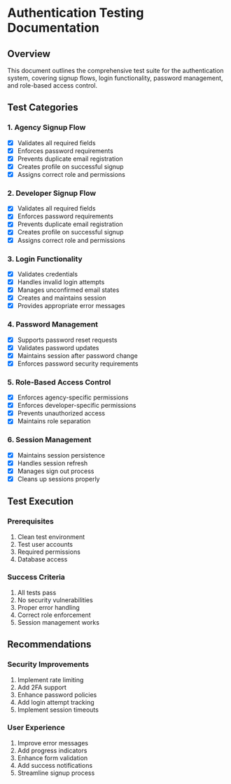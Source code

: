 # Authentication Testing Documentation

## Overview
This document outlines the comprehensive test suite for the authentication system, covering signup flows, login functionality, password management, and role-based access control.

## Test Categories

### 1. Agency Signup Flow
- [x] Validates all required fields
- [x] Enforces password requirements
- [x] Prevents duplicate email registration
- [x] Creates profile on successful signup
- [x] Assigns correct role and permissions

### 2. Developer Signup Flow
- [x] Validates all required fields
- [x] Enforces password requirements
- [x] Prevents duplicate email registration
- [x] Creates profile on successful signup
- [x] Assigns correct role and permissions

### 3. Login Functionality
- [x] Validates credentials
- [x] Handles invalid login attempts
- [x] Manages unconfirmed email states
- [x] Creates and maintains session
- [x] Provides appropriate error messages

### 4. Password Management
- [x] Supports password reset requests
- [x] Validates password updates
- [x] Maintains session after password change
- [x] Enforces password security requirements

### 5. Role-Based Access Control
- [x] Enforces agency-specific permissions
- [x] Enforces developer-specific permissions
- [x] Prevents unauthorized access
- [x] Maintains role separation

### 6. Session Management
- [x] Maintains session persistence
- [x] Handles session refresh
- [x] Manages sign out process
- [x] Cleans up sessions properly

## Test Execution

### Prerequisites
1. Clean test environment
2. Test user accounts
3. Required permissions
4. Database access

### Success Criteria
1. All tests pass
2. No security vulnerabilities
3. Proper error handling
4. Correct role enforcement
5. Session management works

## Recommendations

### Security Improvements
1. Implement rate limiting
2. Add 2FA support
3. Enhance password policies
4. Add login attempt tracking
5. Implement session timeouts

### User Experience
1. Improve error messages
2. Add progress indicators
3. Enhance form validation
4. Add success notifications
5. Streamline signup process